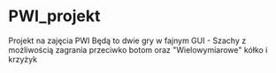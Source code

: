 # PWI_projekt

Projekt na zajęcia PWI 
Będą to dwie gry w fajnym GUI - Szachy z możliwością zagrania przeciwko botom oraz "Wielowymiarowe" kółko i krzyżyk
